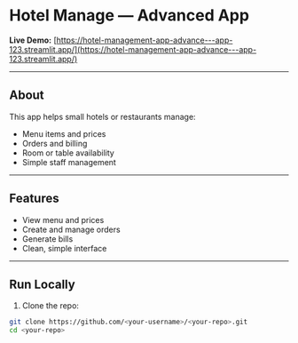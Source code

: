 # Hotel Manage — Advanced App

**Live Demo:** [https://hotel-management-app-advance---app-123.streamlit.app/](https://hotel-management-app-advance---app-123.streamlit.app/)

---

## About
This app helps small hotels or restaurants manage:

- Menu items and prices  
- Orders and billing  
- Room or table availability  
- Simple staff management  

---

## Features
- View menu and prices  
- Create and manage orders  
- Generate bills  
- Clean, simple interface

---

## Run Locally
1. Clone the repo:
```bash
git clone https://github.com/<your-username>/<your-repo>.git
cd <your-repo>
